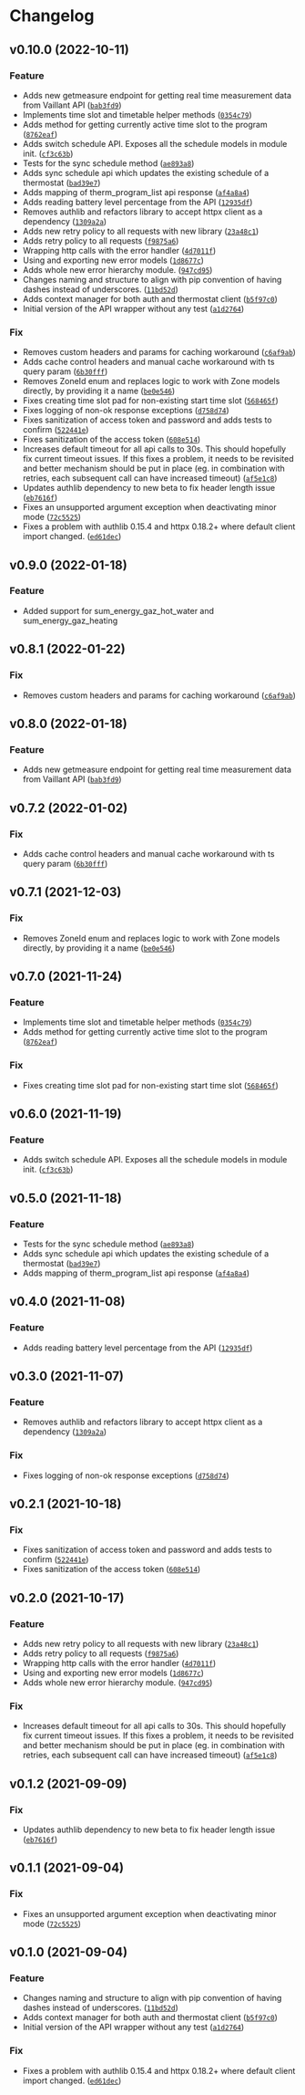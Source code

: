 # Changelog

<!--next-version-placeholder-->

## v0.10.0 (2022-10-11)
### Feature
* Adds new getmeasure endpoint for getting real time measurement data from Vaillant API ([`bab3fd9`](https://github.com/Przemko92/vaillant-netatmo-api/commit/bab3fd92a7037a0cb6524d4ec4c1718e80ef4a98))
* Implements time slot and timetable helper methods ([`0354c79`](https://github.com/Przemko92/vaillant-netatmo-api/commit/0354c79f5e688966cb45613155b7646147e8c10f))
* Adds method for getting currently active time slot to the program ([`8762eaf`](https://github.com/Przemko92/vaillant-netatmo-api/commit/8762eafdd4c495cdc492b75824f75d680f1f2f54))
* Adds switch schedule API. Exposes all the schedule models in module init. ([`cf3c63b`](https://github.com/Przemko92/vaillant-netatmo-api/commit/cf3c63b9df0495885bb94e94bfea1356373349c7))
* Tests for the sync schedule method ([`ae893a8`](https://github.com/Przemko92/vaillant-netatmo-api/commit/ae893a87caa9f955aa9e7e870eca2b964930d189))
* Adds sync schedule api which updates the existing schedule of a thermostat ([`bad39e7`](https://github.com/Przemko92/vaillant-netatmo-api/commit/bad39e706c7650e15e9c7975002cc47b4a168bea))
* Adds mapping of therm_program_list api response ([`af4a8a4`](https://github.com/Przemko92/vaillant-netatmo-api/commit/af4a8a42e604a389f1e4924f135697c94cfd8f9f))
* Adds reading battery level percentage from the API ([`12935df`](https://github.com/Przemko92/vaillant-netatmo-api/commit/12935df1bb37cdf29ee795eb2d6ccaaf2835ebcd))
* Removes authlib and refactors library to accept httpx client as a dependency ([`1309a2a`](https://github.com/Przemko92/vaillant-netatmo-api/commit/1309a2a0a5a358d3ebcedbcdc16fe855e9cfe9a8))
* Adds new retry policy to all requests with new library ([`23a48c1`](https://github.com/Przemko92/vaillant-netatmo-api/commit/23a48c1ec86e5bfd1358299eb45528b44d3bef40))
* Adds retry policy to all requests ([`f9875a6`](https://github.com/Przemko92/vaillant-netatmo-api/commit/f9875a6974412de9a59c3adbb0c5f2e2472a4561))
* Wrapping http calls with the error handler ([`4d7011f`](https://github.com/Przemko92/vaillant-netatmo-api/commit/4d7011fbb82eaae9a5ae36453d7c8f9d76e33696))
* Using and exporting new error models ([`1d8677c`](https://github.com/Przemko92/vaillant-netatmo-api/commit/1d8677c1169902952f47a5751d2232b1c165eb81))
* Adds whole new error hierarchy module. ([`947cd95`](https://github.com/Przemko92/vaillant-netatmo-api/commit/947cd95139bc5220fdd246a9ad3842315249be93))
* Changes naming and structure to align with pip convention of having dashes instead of underscores. ([`11bd52d`](https://github.com/Przemko92/vaillant-netatmo-api/commit/11bd52d1d418879bd794b14ad6075ad8f56892a2))
* Adds context manager for both auth and thermostat client ([`b5f97c0`](https://github.com/Przemko92/vaillant-netatmo-api/commit/b5f97c05fb2f6c92eff95bfc477d6988b422b652))
* Initial version of the API wrapper without any test ([`a1d2764`](https://github.com/Przemko92/vaillant-netatmo-api/commit/a1d2764e67df041f6536b224c62eab21913709dd))

### Fix
* Removes custom headers and params for caching workaround ([`c6af9ab`](https://github.com/Przemko92/vaillant-netatmo-api/commit/c6af9ab1958579c3fe15224904681042cad78148))
* Adds cache control headers and manual cache workaround with ts query param ([`6b30fff`](https://github.com/Przemko92/vaillant-netatmo-api/commit/6b30fff5cc9c298a587c5e31b4ea3a0d807add35))
* Removes ZoneId enum and replaces logic to work with Zone models directly, by providing it a name ([`be0e546`](https://github.com/Przemko92/vaillant-netatmo-api/commit/be0e5460365238f3888bed4101141352c90cb11f))
* Fixes creating time slot pad for non-existing start time slot ([`568465f`](https://github.com/Przemko92/vaillant-netatmo-api/commit/568465fcfc1c1de8a99062dfe1f6d26fe30fc802))
* Fixes logging of non-ok response exceptions ([`d758d74`](https://github.com/Przemko92/vaillant-netatmo-api/commit/d758d7480c08bf01d6b1c26b7c98837b363f3c62))
* Fixes sanitization of access token and password and adds tests to confirm ([`522441e`](https://github.com/Przemko92/vaillant-netatmo-api/commit/522441ec21e33a18644811039cfeeb181e6e5e6f))
* Fixes sanitization of the access token ([`608e514`](https://github.com/Przemko92/vaillant-netatmo-api/commit/608e514ef1953d6507bb13ed28248a691e942c56))
* Increases default timeout for all api calls to 30s. This should hopefully fix current timeout issues. If this fixes a problem, it needs to be revisited and better mechanism should be put in place (eg. in combination with retries, each subsequent call can have increased timeout) ([`af5e1c8`](https://github.com/Przemko92/vaillant-netatmo-api/commit/af5e1c8155b8e582c6a883a4bb5c4db107790bdc))
* Updates authlib dependency to new beta to fix header length issue ([`eb7616f`](https://github.com/Przemko92/vaillant-netatmo-api/commit/eb7616f2141308331fa669890d8865fda9912d87))
* Fixes an unsupported argument exception when deactivating minor mode ([`72c5525`](https://github.com/Przemko92/vaillant-netatmo-api/commit/72c55255ebd0b2b5035da11aec53fa6352a26b4c))
* Fixes a problem with authlib 0.15.4 and httpx 0.18.2+ where default client import changed. ([`ed61dec`](https://github.com/Przemko92/vaillant-netatmo-api/commit/ed61dec52c63c92b20257537a93e8da6c5ee56b3))

## v0.9.0 (2022-01-18)

### Feature

- Added support for sum_energy_gaz_hot_water and sum_energy_gaz_heating

## v0.8.1 (2022-01-22)

### Fix

- Removes custom headers and params for caching workaround ([`c6af9ab`](https://github.com/MislavMandaric/vaillant-netatmo-api/commit/c6af9ab1958579c3fe15224904681042cad78148))

## v0.8.0 (2022-01-18)

### Feature

- Adds new getmeasure endpoint for getting real time measurement data from Vaillant API ([`bab3fd9`](https://github.com/MislavMandaric/vaillant-netatmo-api/commit/bab3fd92a7037a0cb6524d4ec4c1718e80ef4a98))

## v0.7.2 (2022-01-02)

### Fix

- Adds cache control headers and manual cache workaround with ts query param ([`6b30fff`](https://github.com/MislavMandaric/vaillant-netatmo-api/commit/6b30fff5cc9c298a587c5e31b4ea3a0d807add35))

## v0.7.1 (2021-12-03)

### Fix

- Removes ZoneId enum and replaces logic to work with Zone models directly, by providing it a name ([`be0e546`](https://github.com/MislavMandaric/vaillant-netatmo-api/commit/be0e5460365238f3888bed4101141352c90cb11f))

## v0.7.0 (2021-11-24)

### Feature

- Implements time slot and timetable helper methods ([`0354c79`](https://github.com/MislavMandaric/vaillant-netatmo-api/commit/0354c79f5e688966cb45613155b7646147e8c10f))
- Adds method for getting currently active time slot to the program ([`8762eaf`](https://github.com/MislavMandaric/vaillant-netatmo-api/commit/8762eafdd4c495cdc492b75824f75d680f1f2f54))

### Fix

- Fixes creating time slot pad for non-existing start time slot ([`568465f`](https://github.com/MislavMandaric/vaillant-netatmo-api/commit/568465fcfc1c1de8a99062dfe1f6d26fe30fc802))

## v0.6.0 (2021-11-19)

### Feature

- Adds switch schedule API. Exposes all the schedule models in module init. ([`cf3c63b`](https://github.com/MislavMandaric/vaillant-netatmo-api/commit/cf3c63b9df0495885bb94e94bfea1356373349c7))

## v0.5.0 (2021-11-18)

### Feature

- Tests for the sync schedule method ([`ae893a8`](https://github.com/MislavMandaric/vaillant-netatmo-api/commit/ae893a87caa9f955aa9e7e870eca2b964930d189))
- Adds sync schedule api which updates the existing schedule of a thermostat ([`bad39e7`](https://github.com/MislavMandaric/vaillant-netatmo-api/commit/bad39e706c7650e15e9c7975002cc47b4a168bea))
- Adds mapping of therm_program_list api response ([`af4a8a4`](https://github.com/MislavMandaric/vaillant-netatmo-api/commit/af4a8a42e604a389f1e4924f135697c94cfd8f9f))

## v0.4.0 (2021-11-08)

### Feature

- Adds reading battery level percentage from the API ([`12935df`](https://github.com/MislavMandaric/vaillant-netatmo-api/commit/12935df1bb37cdf29ee795eb2d6ccaaf2835ebcd))

## v0.3.0 (2021-11-07)

### Feature

- Removes authlib and refactors library to accept httpx client as a dependency ([`1309a2a`](https://github.com/MislavMandaric/vaillant-netatmo-api/commit/1309a2a0a5a358d3ebcedbcdc16fe855e9cfe9a8))

### Fix

- Fixes logging of non-ok response exceptions ([`d758d74`](https://github.com/MislavMandaric/vaillant-netatmo-api/commit/d758d7480c08bf01d6b1c26b7c98837b363f3c62))

## v0.2.1 (2021-10-18)

### Fix

- Fixes sanitization of access token and password and adds tests to confirm ([`522441e`](https://github.com/MislavMandaric/vaillant-netatmo-api/commit/522441ec21e33a18644811039cfeeb181e6e5e6f))
- Fixes sanitization of the access token ([`608e514`](https://github.com/MislavMandaric/vaillant-netatmo-api/commit/608e514ef1953d6507bb13ed28248a691e942c56))

## v0.2.0 (2021-10-17)

### Feature

- Adds new retry policy to all requests with new library ([`23a48c1`](https://github.com/MislavMandaric/vaillant-netatmo-api/commit/23a48c1ec86e5bfd1358299eb45528b44d3bef40))
- Adds retry policy to all requests ([`f9875a6`](https://github.com/MislavMandaric/vaillant-netatmo-api/commit/f9875a6974412de9a59c3adbb0c5f2e2472a4561))
- Wrapping http calls with the error handler ([`4d7011f`](https://github.com/MislavMandaric/vaillant-netatmo-api/commit/4d7011fbb82eaae9a5ae36453d7c8f9d76e33696))
- Using and exporting new error models ([`1d8677c`](https://github.com/MislavMandaric/vaillant-netatmo-api/commit/1d8677c1169902952f47a5751d2232b1c165eb81))
- Adds whole new error hierarchy module. ([`947cd95`](https://github.com/MislavMandaric/vaillant-netatmo-api/commit/947cd95139bc5220fdd246a9ad3842315249be93))

### Fix

- Increases default timeout for all api calls to 30s. This should hopefully fix current timeout issues. If this fixes a problem, it needs to be revisited and better mechanism should be put in place (eg. in combination with retries, each subsequent call can have increased timeout) ([`af5e1c8`](https://github.com/MislavMandaric/vaillant-netatmo-api/commit/af5e1c8155b8e582c6a883a4bb5c4db107790bdc))

## v0.1.2 (2021-09-09)

### Fix

- Updates authlib dependency to new beta to fix header length issue ([`eb7616f`](https://github.com/MislavMandaric/vaillant-netatmo-api/commit/eb7616f2141308331fa669890d8865fda9912d87))

## v0.1.1 (2021-09-04)

### Fix

- Fixes an unsupported argument exception when deactivating minor mode ([`72c5525`](https://github.com/MislavMandaric/vaillant-netatmo-api/commit/72c55255ebd0b2b5035da11aec53fa6352a26b4c))

## v0.1.0 (2021-09-04)

### Feature

- Changes naming and structure to align with pip convention of having dashes instead of underscores. ([`11bd52d`](https://github.com/MislavMandaric/vaillant-netatmo-api/commit/11bd52d1d418879bd794b14ad6075ad8f56892a2))
- Adds context manager for both auth and thermostat client ([`b5f97c0`](https://github.com/MislavMandaric/vaillant-netatmo-api/commit/b5f97c05fb2f6c92eff95bfc477d6988b422b652))
- Initial version of the API wrapper without any test ([`a1d2764`](https://github.com/MislavMandaric/vaillant-netatmo-api/commit/a1d2764e67df041f6536b224c62eab21913709dd))

### Fix

- Fixes a problem with authlib 0.15.4 and httpx 0.18.2+ where default client import changed. ([`ed61dec`](https://github.com/MislavMandaric/vaillant-netatmo-api/commit/ed61dec52c63c92b20257537a93e8da6c5ee56b3))
